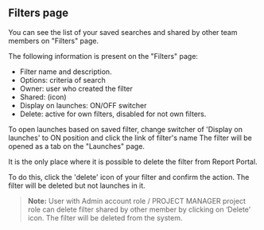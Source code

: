 ## Filters page

You can see the list of your saved searches and shared by other team members on "Filters" page. 

The following information is present on the "Filters" page:

- Filter name and description.
- Options: criteria of search
- Owner: user who created the filter
- Shared: (icon)
- Display on launches: ON/OFF switcher
- Delete: active for own filters, disabled for not own filters.

To open launches based on saved filter, change switcher of 'Display on launches' to ON position and click the link of filter's name
The filter will be opened as a tab on the "Launches" page.

It is the only place where it is possible to delete the filter from Report Portal.

To do this, click the 'delete' icon of your filter and confirm the action.
The filter will be deleted but not launches in it.

>**Note:** User with Admin account role / PROJECT MANAGER project role can delete filter shared by other member by clicking on ‘Delete’ icon.
The filter will be deleted from the system.